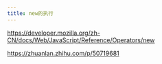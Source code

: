 ```yaml
---
title: new的执行
---
```

https://developer.mozilla.org/zh-CN/docs/Web/JavaScript/Reference/Operators/new

https://zhuanlan.zhihu.com/p/50719681